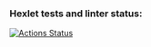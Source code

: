 ### Hexlet tests and linter status:
[![Actions Status](https://github.com/KrylovMikhail1985/java-project-lvl4/workflows/hexlet-check/badge.svg)](https://github.com/KrylovMikhail1985/java-project-lvl4/actions)
